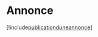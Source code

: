 # Annonce

[!include[publicationduneannonce](annonce.publicationduneannonce.autogen.md)]






































































































